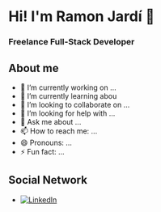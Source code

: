 # Hi! I'm Ramon Jardí 👋
### Freelance Full-Stack Developer

## About me

- 🔭 I’m currently working on ...
- 🌱 I’m currently learning abou 
- 👯 I’m looking to collaborate on ...
- 🤔 I’m looking for help with ...
- 💬 Ask me about ...
- 📫 How to reach me: ...
- 😄 Pronouns: ...
- ⚡ Fun fact: ...

## Social Network

- [![LinkedIn](https://img.shields.io/badge/LinkedIn-0077B5?style=for-the-badge&logo=linkedin&logoColor=white)](https://www.linkedin.com/in/ramonjardi)

